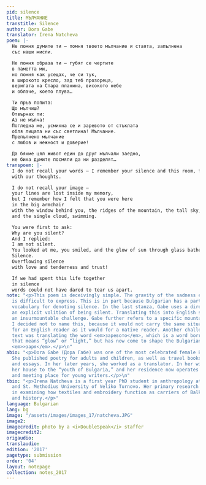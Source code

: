 ```yaml
---
pid: silence
title: МЪЛЧАНИЕ
transtitle: Silence
author: Dora Gabe
translator: Irena Natcheva
poem: |-
  Не помня думите ти — помня твоето мълчание и стаята, запълнена
  със наши мисли.

  Не помня образа ти — губят се чертите
  в паметта ми,
  но помня как усещах, че си тук,
  в широкото кресло, зад теб прозореца,
  веригата на Стара планина, високото небе
  и облаче, което плува…

  Ти пръв попита:
  Що мълчиш?
  Отвърнах ти:
  Аз не мълча!
  Погледна ме, усмихна се и заревото от стъклата
  обля лицата ни със светлина! Мълчание.
  Препълнено мълчание
  с любов и нежност и доверие!

  Да бяхме цял живот един до друг мълчали заедно,
  не биха думите посмяли да ни разделят…
transpoem: |-
  I do not recall your words — I remember your silence and this room, filled
  with our thoughts.

  I do not recall your image —
  your lines are lost inside my memory,
  but I remember how I felt that you were here
  in the big armchair
  with the window behind you, the ridges of the mountain, the tall sky,
  and the single cloud, swimming.

  You were first to ask:
  Why are you silent?
  And I replied:
  I am not silent.
  You looked at me, you smiled, and the glow of sun through glass bathed our faces in light.
  Silence.
  Overflowing silence
  with love and tenderness and trust!

  If we had spent this life together
  in silence
  words could not have dared to tear us apart.
note: "<p>This poem is deceivingly simple. The gravity of the sadness embedded within
  is difficult to express. This is in part because Bulgarian has a particularly rich
  vocabulary for denoting silence. In the last stanza, Gabe uses a direct verb signifying
  an explicit volition of being silent. Translating this into English seemed like
  an insurmountable challenge. Gabe further refers to a specific mountain, Stara Planina.
  I decided not to name this, because it would not carry the same situational meaning
  for an English reader as it would for a native reader. Another challenge in this
  text was translating the word <em>заревото</em>, which is a word borrowed from Macedonian
  that means “glow” or “light,” but has now come to shape the Bulgarian word for fireworks,
  <em>>заря</em>.</p>\n"
abio: "<p>Dora Gabe (Дора Габе) was one of the most celebrated female Bulgarian poets.
  She published poetry for adults and children, as well as travel books, short stories,
  and essays. In her later years, she worked as a translator. In her will, she donated
  her house to the “youth of Bulgaria,” and her residence now operates as a museum
  and meeting place for young writers.</p>\n"
tbio: "<p>Irena Natcheva is a first year PhD student in anthropology at the St. Cyril
  and St. Methodius University of Veliko Turnovo. Her primary research interest is
  in examining how textiles and embroidery function as carriers of Balkan culture
  and history.</p>"
language: Bulgarian
lang: bg
image: "/assets/images/images_17/natcheva.JPG"
image2:
imagecredit: photo by a <i>DoubleSpeak</i> staffer
imagecredit2:
origaudio:
translaudio:
edition: '2017'
pagetype: submission
order: '04'
layout: notepage
collection: notes_2017
---
```

